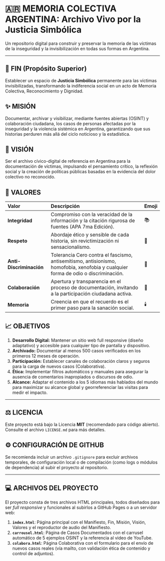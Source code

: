 # 🇦🇷 MEMORIA COLECTIVA ARGENTINA: Archivo Vivo por la Justicia Simbólica

Un repositorio digital para construir y preservar la memoria de las víctimas de la inseguridad y la invisibilización en todas sus formas en Argentina.

---

## 🎯 FIN (Propósito Superior)
Establecer un espacio de **Justicia Simbólica** permanente para las víctimas invisibilizadas, transformando la indiferencia social en un acto de Memoria Colectiva, Reconocimiento y Dignidad.

## ✨ MISIÓN
Documentar, archivar y visibilizar, mediante fuentes abiertas (OSINT) y colaboración ciudadana, los casos de personas afectadas por la inseguridad y la violencia sistémica en Argentina, garantizando que sus historias perduren más allá del ciclo noticioso y la estadística.

## 🔭 VISIÓN
Ser el archivo cívico-digital de referencia en Argentina para la documentación de víctimas, impulsando el pensamiento crítico, la reflexión social y la creación de políticas públicas basadas en la evidencia del dolor colectivo no reconocido.

## 🤝 VALORES
| Valor | Descripción | Emoji |
| :--- | :--- | :--- |
| **Integridad** | Compromiso con la veracidad de la información y la citación rigurosa de fuentes (APA 7ma Edición). | 📚 |
| **Respeto** | Abordaje ético y sensible de cada historia, sin revictimización ni sensacionalismo. | 🙏 |
| **Anti-Discriminación** | Tolerancia Cero contra el fascismo, antisemitismo, antisionismo, homofobia, xenofobia y cualquier forma de odio o discriminación. | 🚫 |
| **Colaboración** | Apertura y transparencia en el proceso de documentación, invitando a la participación ciudadana activa. | 📢 |
| **Memoria** | Creencia en que el recuerdo es el primer paso para la sanación social. | 🕯️ |

## 📈 OBJETIVOS

1.  **Desarrollo Digital:** Mantener un sitio web full responsive (diseño adaptativo) y accesible para cualquier tipo de pantalla y dispositivo.
2.  **Archivado:** Documentar al menos 500 casos verificados en los primeros 12 meses de operación.
3.  **Participación:** Establecer canales de colaboración claros y seguros para la carga de nuevos casos (Colaborativa).
4.  **Ética:** Implementar filtros automáticos y manuales para asegurar la ausencia de comentarios inapropiados o discursos de odio.
5.  **Alcance:** Adaptar el contenido a los 5 idiomas más hablados del mundo para maximizar su alcance global y georreferenciar las visitas para medir el impacto.

---

## ⚖️ LICENCIA

Este proyecto está bajo la Licencia **MIT** (recomendado para código abierto). Consulte el archivo `LICENSE.md` para más detalles.

## ⚙️ CONFIGURACIÓN DE GITHUB

Se recomienda incluir un archivo `.gitignore` para excluir archivos temporales, de configuración local o de compilación (como logs o módulos de dependencia) al subir el proyecto al repositorio.

---

## 💻 ARCHIVOS DEL PROYECTO

El proyecto consta de tres archivos HTML principales, todos diseñados para ser *full responsive* y funcionales al subirlos a GitHub Pages o a un servidor web:

1.  **`index.html`**: Página principal con el Manifiesto, Fin, Misión, Visión, Valores y el reproductor de audio del Manifiesto.
2.  **`carrousel.html`**: Página de Casos Documentados con el carrusel automático de 5 ejemplos OSINT y la referencia al video de YouTube.
3.  **`colabora.html`**: Página Colaborativa con el formulario para el envío de nuevos casos reales (vía mailto, con validación ética de contenido y control de adjuntos).
